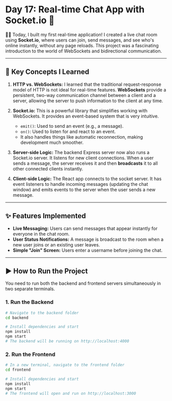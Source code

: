 # Day 17: Real-time Chat App with Socket.io 💬

👨‍💻 Today, I built my first real-time application! I created a live chat room using **Socket.io**, where users can join, send messages, and see who's online instantly, without any page reloads. This project was a fascinating introduction to the world of WebSockets and bidirectional communication.

---

## 🧠 Key Concepts I Learned

1.  **HTTP vs. WebSockets:** I learned that the traditional request-response model of HTTP is not ideal for real-time features. **WebSockets** provide a persistent, two-way communication channel between a client and a server, allowing the server to push information to the client at any time. 
2.  **Socket.io:** This is a powerful library that simplifies working with WebSockets. It provides an event-based system that is very intuitive.
    * `emit()`: Used to send an event (e.g., a message).
    * `on()`: Used to listen for and react to an event.
    * It also handles things like automatic reconnection, making development much smoother.

3.  **Server-side Logic:** The backend Express server now also runs a Socket.io server. It listens for new client connections. When a user sends a message, the server receives it and then **broadcasts** it to all other connected clients instantly.

4.  **Client-side Logic:** The React app connects to the socket server. It has event listeners to handle incoming messages (updating the chat window) and emits events to the server when the user sends a new message.

---

## ✨ Features Implemented

* **Live Messaging:** Users can send messages that appear instantly for everyone in the chat room.
* **User Status Notifications:** A message is broadcast to the room when a new user joins or an existing user leaves.
* **Simple "Join" Screen:** Users enter a username before joining the chat.

---

## ▶️ How to Run the Project

You need to run both the backend and frontend servers simultaneously in two separate terminals.

### 1. Run the Backend

```bash
# Navigate to the backend folder
cd backend

# Install dependencies and start
npm install
npm start
# The backend will be running on http://localhost:4000
```

### 2. Run the Frontend

```bash
# In a new terminal, navigate to the frontend folder
cd frontend

# Install dependencies and start
npm install
npm start
# The frontend will open and run on http://localhost:3000
```

